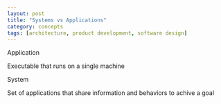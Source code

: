 ```yaml
---
layout: post
title: "Systems vs Applications"
category: concepts
tags: [architecture, product development, software design]
---
```


Application

Executable that runs on a single machine

System

Set of applications that share information and behaviors to achive a goal